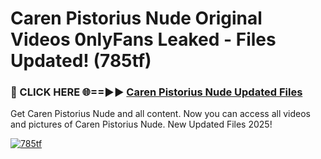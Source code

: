 # Caren Pistorius Nude Original Videos 0nlyFans Leaked - Files Updated! (785tf)

<h3>🔴 CLICK HERE 🌐==►► <a href="https://tinyurl.com/y5r63du9" rel="nofollow">Caren Pistorius Nude Updated Files</a></h3>

Get Caren Pistorius Nude and all content. Now you can access all videos and pictures of Caren Pistorius Nude. New Updated Files 2025!

[![785tf](https://i.imgur.com/UVo9nyh.gif)](https://tinyurl.com/y5r63du9)